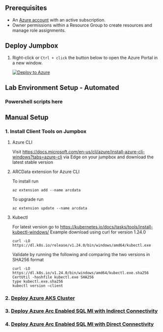 ## Prerequisites

* An [Azure account](https://azure.microsoft.com/free/) with an active subscription.
* Owner permissions within a Resource Group to create resources and manage role assignments.

## Deploy Jumpbox

1. Right-click or `Ctrl + click` the button below to open the Azure Portal in a new window.

    [![Deploy to Azure](https://aka.ms/deploytoazurebutton)](https://portal.azure.com/#create/Microsoft.Template/uri/https%3A%2F%2Fraw.githubusercontent.com%2Fskt680%2Fazurearcsqlmilevelup%2Fmain%2Ftemplates%2Fjumpbox.json)

## Lab Environment Setup - Automated

### Powershell scripts here

## Manual Setup

### 1.  Install Client Tools on Jumpbox

1.  Azure CLI

    Visit https://docs.microsoft.com/en-us/cli/azure/install-azure-cli-windows?tabs=azure-cli via Edge on your jumpbox and download the latest stable version

2.  ARCData extension for Azure CLI

    To install run 
    ```text
    az extension add --name arcdata
    ```

    To upgrade run 
    ```text
    az extension update --name arcdata
    ```

3.  Kubectl
    
    For latest version go to https://kubernetes.io/docs/tasks/tools/install-kubectl-windows/
    Example download using curl for version 1.24.0 

    ```text
    curl -LO https://dl.k8s.io/release/v1.24.0/bin/windows/amd64/kubectl.exe 
    ```

    Validate by running the following and comparing the two versions in SHA256 format

    ```text
    curl -LO https://dl.k8s.io/v1.24.0/bin/windows/amd64/kubectl.exe.sha256
    CertUtil -hashfile kubectl.exe SHA256
    type kubectl.exe.sha256
    kubectl version –client
    ```

### 2. [Deploy Azure AKS Cluster](./aks-deployment.md)
### 3. [Deploy Azure Arc Enabled SQL MI with Indirect Connectivity](./indirect.md)
### 4. [Deploy Azure Arc Enabled SQL MI with Direct Connectivity](./direct.md)